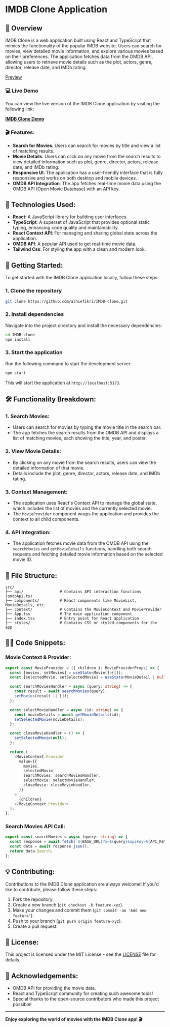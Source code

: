 # **IMDB Clone Application**

## 📖 **Overview**

IMDB Clone is a web application built using React and TypeScript that mimics the functionality of the popular IMDB website. Users can search for movies, view detailed movie information, and explore various movies based on their preferences. The application fetches data from the OMDB API, allowing users to retrieve movie details such as the plot, actors, genre, director, release date, and IMDb rating.

[Preview](public/image.png)

### 💻 **Live Demo**

You can view the live version of the IMDB Clone application by visiting the following link:

**[IMDB Clone Demo](https://www.example.com)**

### 🎬 **Features**:

- **Search for Movies**: Users can search for movies by title and view a list of matching results.
- **Movie Details**: Users can click on any movie from the search results to view detailed information such as plot, genre, director, actors, release date, and IMDb rating.
- **Responsive UI**: The application has a user-friendly interface that is fully responsive and works on both desktop and mobile devices.
- **OMDB API Integration**: The app fetches real-time movie data using the OMDB API (Open Movie Database) with an API key.

## 🔧 **Technologies Used**:

- **React**: A JavaScript library for building user interfaces.
- **TypeScript**: A superset of JavaScript that provides optional static typing, enhancing code quality and maintainability.
- **React Context API**: For managing and sharing global state across the application.
- **OMDB API**: A popular API used to get real-time movie data.
- **Tailwind Css**: For styling the app with a clean and modern look.

## 🚀 **Getting Started**:

To get started with the IMDB Clone application locally, follow these steps:

### 1. **Clone the repository**

```bash
git clone https://github.com/alhiefikri/IMDB-clone.git
```

### 2. **Install dependencies**

Navigate into the project directory and install the necessary dependencies:

```bash
cd IMDB-clone
npm install
```

### 3. **Start the application**

Run the following command to start the development server:

```bash
npm start
```

This will start the application at `http://localhost:5173`.

## 🛠️ **Functionality Breakdown**:

### **1. Search Movies:**

- Users can search for movies by typing the movie title in the search bar.
- The app fetches the search results from the OMDB API and displays a list of matching movies, each showing the title, year, and poster.

### **2. View Movie Details:**

- By clicking on any movie from the search results, users can view the detailed information of that movie.
- Details include the plot, genre, director, actors, release date, and IMDb rating.

### **3. Context Management:**

- The application uses React's Context API to manage the global state, which includes the list of movies and the currently selected movie.
- The `MovieProvider` component wraps the application and provides the context to all child components.

### **4. API Integration:**

- The application fetches movie data from the OMDB API using the `searchMovies` and `getMovieDetails` functions, handling both search requests and fetching detailed movie information based on the selected movie ID.

## 📁 **File Structure**:

```
src/
├── api/                # Contains API interaction functions (omdbApi.ts)
├── components/         # React components like MovieList, MovieDetails, etc.
├── context/            # Contains the MovieContext and MovieProvider
├── App.tsx             # The main application component
├── index.tsx           # Entry point for React application
├── styles/             # Contains CSS or styled-components for the app
```

## 🧑‍💻 **Code Snippets**:

### **Movie Context & Provider**:

```typescript
export const MovieProvider = ({ children }: MovieProviderProps) => {
  const [movies, setMovies] = useState<Movie[]>([]);
  const [selectedMovie, setSelectedMovie] = useState<MovieDetail | null>(null);

  const searchMoviesHandler = async (query: string) => {
    const result = await searchMovies(query);
    setMovies(result || []);
  };

  const selectMovieHandler = async (id: string) => {
    const movieDetails = await getMovieDetails(id);
    setSelectedMovie(movieDetails);
  };

  const closeMovieHandler = () => {
    setSelectedMovie(null);
  };

  return (
    <MovieContext.Provider
      value={{
        movies,
        selectedMovie,
        searchMovies: searchMoviesHandler,
        selectMovie: selectMovieHandler,
        closeMovie: closeMovieHandler,
      }}
    >
      {children}
    </MovieContext.Provider>
  );
};
```

### **Search Movies API Call**:

```typescript
export const searchMovies = async (query: string) => {
  const response = await fetch(`${BASE_URL}?s=${query}&apikey=${API_KEY}`);
  const data = await response.json();
  return data.Search;
};
```

## 💡 **Contributing**:

Contributions to the IMDB Clone application are always welcome! If you'd like to contribute, please follow these steps:

1. Fork the repository.
2. Create a new branch (`git checkout -b feature-xyz`).
3. Make your changes and commit them (`git commit -am 'Add new feature'`).
4. Push to your branch (`git push origin feature-xyz`).
5. Create a pull request.

## 📜 **License**:

This project is licensed under the MIT License - see the [LICENSE](LICENSE) file for details.

## 🤝 **Acknowledgements**:

- OMDB API for providing the movie data.
- React and TypeScript community for creating such awesome tools!
- Special thanks to the open-source contributors who made this project possible!

---

**Enjoy exploring the world of movies with the IMDB Clone app! 🎬**
